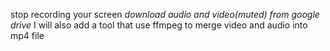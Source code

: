 stop recording your screen
*download audio and video(muted) from google drive*
I will also add a tool that use ffmpeg to merge video and audio into mp4 file
